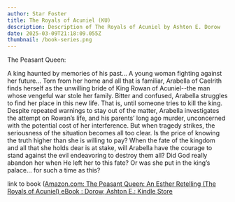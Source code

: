 ```yaml
---
author: Star Foster
title: The Royals of Acuniel (KU)
description: Description of The Royals of Acuniel by Ashton E. Dorow
date: 2025-03-09T21:18:09.055Z
thumbnail: /book-series.png
---
```

T﻿he Peasant Queen:

A king haunted by memories of his past... A young woman fighting against her future... Torn from her home and all that is familiar, Arabella of Caelrith finds herself as the unwilling bride of King Rowan of Acuniel--the man whose vengeful war stole her family. Bitter and confused, Arabella struggles to find her place in this new life. That is, until someone tries to kill the king. Despite repeated warnings to stay out of the matter, Arabella investigates the attempt on Rowan’s life, and his parents’ long ago murder, unconcerned with the potential cost of her interference. But when tragedy strikes, the seriousness of the situation becomes all too clear. Is the price of knowing the truth higher than she is willing to pay? When the fate of the kingdom and all that she holds dear is at stake, will Arabella have the courage to stand against the evil endeavoring to destroy them all? Did God really abandon her when He left her to this fate? Or was she put in the king’s palace… for such a time as this?



l﻿ink to book ([Amazon.com: The Peasant Queen: An Esther Retelling (The Royals of Acuniel) eBook : Dorow, Ashton E.: Kindle Store](https://www.amazon.com/gp/product/B08H1F52MR?ref_=dbs_m_mng_rwt_calw_tkin_0&storeType=ebooks)